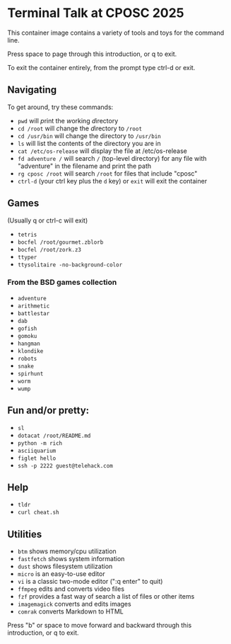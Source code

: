 # Terminal Talk at CPOSC 2025

This container image contains a variety of tools and toys for the command line.

Press space to page through this introduction, or q to exit.

To exit the container entirely, from the prompt type ctrl-d or exit.

## Navigating

To get around, try these commands:

- `pwd` will *p*rint the *w*orking *d*irectory
- `cd /root` will *c*hange the *d*irectory to `/root`
- `cd /usr/bin` will change the directory to `/usr/bin`
- `ls` will list the contents of the directory you are in
- `cat /etc/os-release` will display the file at /etc/os-release
- `fd adventure /` will search `/` (top-level directory) for any file with "adventure" in the filename and print the path
- `rg cposc /root` will search `/root` for files that include "cposc"
- `ctrl-d` (your ctrl key plus the `d` key) or `exit` will exit the container

## Games

(Usually q or ctrl-c will exit)

- `tetris`
- `bocfel /root/gourmet.zblorb`
- `bocfel /root/zork.z3`
- `ttyper`
- `ttysolitaire -no-background-color`

### From the BSD games collection

- `adventure`
- `arithmetic`
- `battlestar`
- `dab`
- `gofish`
- `gomoku`
- `hangman`
- `klondike`
- `robots`
- `snake`
- `spirhunt`
- `worm`
- `wump`

## Fun and/or pretty:
- `sl`
- `dotacat /root/README.md`
- `python -m rich`
- `asciiquarium`
- `figlet hello`
- `ssh -p 2222 guest@telehack.com`

## Help

- `tldr`
- `curl cheat.sh`

## Utilities

- `btm` shows memory/cpu utilization
- `fastfetch` shows system information
- `dust` shows filesystem utilization
- `micro` is an easy-to-use editor
- `vi` is a classic two-mode editor (":q enter" to quit)
- `ffmpeg` edits and converts video files
- `fzf` provides a fast way of search a list of files or other items
- `imagemagick` converts and edits images
- `comrak` converts Markdown to HTML

Press "b" or space to move forward and backward through this introduction, or q to exit.
